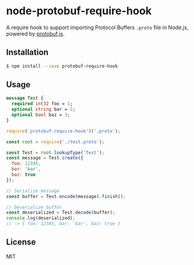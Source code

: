 # node-protobuf-require-hook

A require hook to support importing Protocol Buffers `.proto` file in Node.js, powered by [protobuf.js](https://github.com/dcodeIO/ProtoBuf.js/).

## Installation

```bash
$ npm install --save protobuf-require-hook
```

## Usage

```protobuf
message Test {
  required int32 foo = 1;
  optional string bar = 2;
  optional bool baz = 3;
}
```

```js
require('protobuf-require-hook')('.proto');

const root = require('./test.proto');

const Test = root.lookupType('Test');
const message = Test.create({
  foo: 12345,
  bar: 'bar',
  baz: true
});

// Serialize message
const buffer = Test.encode(message).finish();

// Deserialize buffer
const deserialized = Test.decode(buffer);
console.log(deserialized);
// -> { foo: 12345, bar: 'bar', baz: true }
```

## License

MIT
